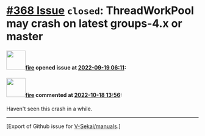 # [\#368 Issue](https://github.com/V-Sekai/manuals/issues/368) `closed`: ThreadWorkPool may crash on latest groups-4.x or master

#### <img src="https://avatars.githubusercontent.com/u/32321?u=c2e06a3d2b49a467aa907e54aa259516440267cc&v=4" width="50">[fire](https://github.com/fire) opened issue at [2022-09-19 06:11](https://github.com/V-Sekai/manuals/issues/368):



#### <img src="https://avatars.githubusercontent.com/u/32321?u=c2e06a3d2b49a467aa907e54aa259516440267cc&v=4" width="50">[fire](https://github.com/fire) commented at [2022-10-18 13:56](https://github.com/V-Sekai/manuals/issues/368#issuecomment-1282435443):

Haven't seen this crash in a while.


-------------------------------------------------------------------------------



[Export of Github issue for [V-Sekai/manuals](https://github.com/V-Sekai/manuals).]
